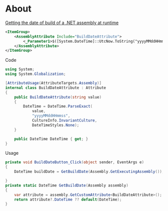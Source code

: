 ﻿# About

[Getting the date of build of a .NET assembly at runtime](https://www.meziantou.net/getting-the-date-of-build-of-a-dotnet-assembly-at-runtime.htm)

```xml
<ItemGroup>
	<AssemblyAttribute Include="BuildDateAttribute">
		<_Parameter1>$([System.DateTime]::UtcNow.ToString("yyyyMMddHHmmss"))</_Parameter1>
	</AssemblyAttribute>
</ItemGroup>
```

Code

```csharp
using System;
using System.Globalization;

[AttributeUsage(AttributeTargets.Assembly)]
internal class BuildDateAttribute : Attribute
{
    public BuildDateAttribute(string value)
    {
        DateTime = DateTime.ParseExact(
            value,
            "yyyyMMddHHmmss",
            CultureInfo.InvariantCulture,
            DateTimeStyles.None);
    }

    public DateTime DateTime { get; }
}

```

Usage

```csharp
private void BuildDateButton_Click(object sender, EventArgs e)
{
    DateTime buildDate = GetBuildDate(Assembly.GetExecutingAssembly());

}
private static DateTime GetBuildDate(Assembly assembly)
{
    var attribute = assembly.GetCustomAttribute<BuildDateAttribute>();
    return attribute?.DateTime ?? default(DateTime);
}
```
